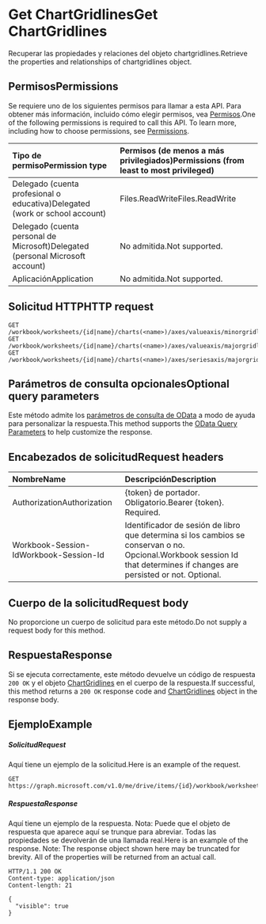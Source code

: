 # <a name="get-chartgridlines"></a><span data-ttu-id="db129-101">Get ChartGridlines</span><span class="sxs-lookup"><span data-stu-id="db129-101">Get ChartGridlines</span></span>

<span data-ttu-id="db129-102">Recuperar las propiedades y relaciones del objeto chartgridlines.</span><span class="sxs-lookup"><span data-stu-id="db129-102">Retrieve the properties and relationships of chartgridlines object.</span></span>
## <a name="permissions"></a><span data-ttu-id="db129-103">Permisos</span><span class="sxs-lookup"><span data-stu-id="db129-103">Permissions</span></span>
<span data-ttu-id="db129-p101">Se requiere uno de los siguientes permisos para llamar a esta API. Para obtener más información, incluido cómo elegir permisos, vea [Permisos](../../../concepts/permissions_reference.md).</span><span class="sxs-lookup"><span data-stu-id="db129-p101">One of the following permissions is required to call this API. To learn more, including how to choose permissions, see [Permissions](../../../concepts/permissions_reference.md).</span></span>

|<span data-ttu-id="db129-106">Tipo de permiso</span><span class="sxs-lookup"><span data-stu-id="db129-106">Permission type</span></span>      | <span data-ttu-id="db129-107">Permisos (de menos a más privilegiados)</span><span class="sxs-lookup"><span data-stu-id="db129-107">Permissions (from least to most privileged)</span></span>              |
|:--------------------|:---------------------------------------------------------|
|<span data-ttu-id="db129-108">Delegado (cuenta profesional o educativa)</span><span class="sxs-lookup"><span data-stu-id="db129-108">Delegated (work or school account)</span></span> | <span data-ttu-id="db129-109">Files.ReadWrite</span><span class="sxs-lookup"><span data-stu-id="db129-109">Files.ReadWrite</span></span>    |
|<span data-ttu-id="db129-110">Delegado (cuenta personal de Microsoft)</span><span class="sxs-lookup"><span data-stu-id="db129-110">Delegated (personal Microsoft account)</span></span> | <span data-ttu-id="db129-111">No admitida.</span><span class="sxs-lookup"><span data-stu-id="db129-111">Not supported.</span></span>    |
|<span data-ttu-id="db129-112">Aplicación</span><span class="sxs-lookup"><span data-stu-id="db129-112">Application</span></span> | <span data-ttu-id="db129-113">No admitida.</span><span class="sxs-lookup"><span data-stu-id="db129-113">Not supported.</span></span> |

## <a name="http-request"></a><span data-ttu-id="db129-114">Solicitud HTTP</span><span class="sxs-lookup"><span data-stu-id="db129-114">HTTP request</span></span>
<!-- { "blockType": "ignored" } -->
```http
GET /workbook/worksheets/{id|name}/charts(<name>)/axes/valueaxis/minorgridlines
GET /workbook/worksheets/{id|name}/charts(<name>)/axes/valueaxis/majorgridlines
GET /workbook/worksheets/{id|name}/charts(<name>)/axes/seriesaxis/majorgridlines
```
## <a name="optional-query-parameters"></a><span data-ttu-id="db129-115">Parámetros de consulta opcionales</span><span class="sxs-lookup"><span data-stu-id="db129-115">Optional query parameters</span></span>
<span data-ttu-id="db129-116">Este método admite los [parámetros de consulta de OData](http://developer.microsoft.com/en-us/graph/docs/overview/query_parameters) a modo de ayuda para personalizar la respuesta.</span><span class="sxs-lookup"><span data-stu-id="db129-116">This method supports the [OData Query Parameters](http://developer.microsoft.com/en-us/graph/docs/overview/query_parameters) to help customize the response.</span></span>

## <a name="request-headers"></a><span data-ttu-id="db129-117">Encabezados de solicitud</span><span class="sxs-lookup"><span data-stu-id="db129-117">Request headers</span></span>
| <span data-ttu-id="db129-118">Nombre</span><span class="sxs-lookup"><span data-stu-id="db129-118">Name</span></span>      |<span data-ttu-id="db129-119">Descripción</span><span class="sxs-lookup"><span data-stu-id="db129-119">Description</span></span>|
|:----------|:----------|
| <span data-ttu-id="db129-120">Authorization</span><span class="sxs-lookup"><span data-stu-id="db129-120">Authorization</span></span>  | <span data-ttu-id="db129-p102">{token} de portador. Obligatorio.</span><span class="sxs-lookup"><span data-stu-id="db129-p102">Bearer {token}. Required.</span></span> |
| <span data-ttu-id="db129-123">Workbook-Session-Id</span><span class="sxs-lookup"><span data-stu-id="db129-123">Workbook-Session-Id</span></span>  | <span data-ttu-id="db129-p103">Identificador de sesión de libro que determina si los cambios se conservan o no. Opcional.</span><span class="sxs-lookup"><span data-stu-id="db129-p103">Workbook session Id that determines if changes are persisted or not. Optional.</span></span>|

## <a name="request-body"></a><span data-ttu-id="db129-126">Cuerpo de la solicitud</span><span class="sxs-lookup"><span data-stu-id="db129-126">Request body</span></span>
<span data-ttu-id="db129-127">No proporcione un cuerpo de solicitud para este método.</span><span class="sxs-lookup"><span data-stu-id="db129-127">Do not supply a request body for this method.</span></span>

## <a name="response"></a><span data-ttu-id="db129-128">Respuesta</span><span class="sxs-lookup"><span data-stu-id="db129-128">Response</span></span>

<span data-ttu-id="db129-129">Si se ejecuta correctamente, este método devuelve un código de respuesta `200 OK` y el objeto [ChartGridlines](../resources/chartgridlines.md) en el cuerpo de la respuesta.</span><span class="sxs-lookup"><span data-stu-id="db129-129">If successful, this method returns a `200 OK` response code and [ChartGridlines](../resources/chartgridlines.md) object in the response body.</span></span>
## <a name="example"></a><span data-ttu-id="db129-130">Ejemplo</span><span class="sxs-lookup"><span data-stu-id="db129-130">Example</span></span>
##### <a name="request"></a><span data-ttu-id="db129-131">Solicitud</span><span class="sxs-lookup"><span data-stu-id="db129-131">Request</span></span>
<span data-ttu-id="db129-132">Aquí tiene un ejemplo de la solicitud.</span><span class="sxs-lookup"><span data-stu-id="db129-132">Here is an example of the request.</span></span>
<!-- {
  "blockType": "request",
  "name": "get_chartgridlines"
}-->
```http
GET https://graph.microsoft.com/v1.0/me/drive/items/{id}/workbook/worksheets/{id|name}/charts(<name>)/axes/valueaxis/minorgridlines
```
##### <a name="response"></a><span data-ttu-id="db129-133">Respuesta</span><span class="sxs-lookup"><span data-stu-id="db129-133">Response</span></span>
<span data-ttu-id="db129-p104">Aquí tiene un ejemplo de la respuesta. Nota: Puede que el objeto de respuesta que aparece aquí se trunque para abreviar. Todas las propiedades se devolverán de una llamada real.</span><span class="sxs-lookup"><span data-stu-id="db129-p104">Here is an example of the response. Note: The response object shown here may be truncated for brevity. All of the properties will be returned from an actual call.</span></span>
<!-- {
  "blockType": "response",
  "truncated": true,
  "@odata.type": "microsoft.graph.chartGridLines"
} -->
```http
HTTP/1.1 200 OK
Content-type: application/json
Content-length: 21

{
  "visible": true
}
```

<!-- uuid: 8fcb5dbc-d5aa-4681-8e31-b001d5168d79
2015-10-25 14:57:30 UTC -->
<!-- {
  "type": "#page.annotation",
  "description": "Get ChartGridlines",
  "keywords": "",
  "section": "documentation",
  "tocPath": ""
}-->
